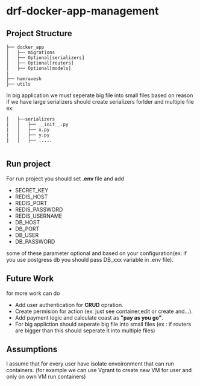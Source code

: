 # drf-docker-app-management


## Project Structure
```
├── docker_app
│   ├── migrations
│   ├── Optional[serializers]
│   ├── Optional[routers]
│   ├── Optional[models]
|
├── hamravesh
├── utils

```
In big application we must seperate big file into small files based on reason if we have large serializers should create serializers forlder and multiple file ex:
```
│   ├──serializers
|   │   ├── __init__.py
|   │   ├── x.py
|   │   ├── y.py
|   │   ├── .....


```

## Run project
For run project you should set <b>.env </b> file and add
<ul>
<li>SECRET_KEY</li>
<li>REDIS_HOST</li>
<li>REDIS_PORT</li>
<li>REDIS_PASSWORD</li>
<li>REDIS_USERNAME</li>
<li>DB_HOST</li>
<li>DB_PORT</li>
<li>DB_USER</li>
<li>DB_PASSWORD</li>
</ul>
some of these parameter optional and based on your configuration(ex: if you use postgress db you should pass DB_xxx variable in .env file).

## Future Work
for more work can do
<ul>
<li>Add user authentication for <b>CRUD</b> opration.</li>
<li>Create permision for action (ex: just see container,edit or create and...).</li>
<li>Add payment logic and calculate coast as <b>"pay as you go"</b>.</li>
<li>For big appliction should seperate big file into small files (ex : if routers are bigger than this should seperate it into multiple files)</li>
</ul>


## Assumptions
I assume that for every user have isolate envoironment that can run containers. (for example we can use Vgrant to create new  VM for  user and only on own VM run containers)